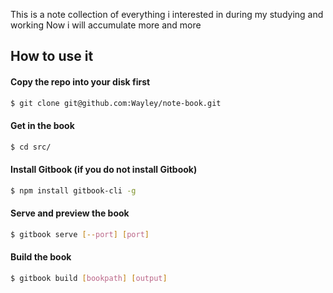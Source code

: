 This is a note collection of everything i interested in during my studying and working
Now i will accumulate more and more

## How to use it

#### Copy the repo into your disk first

```bash
$ git clone git@github.com:Wayley/note-book.git
```

#### Get in the book

```bash
$ cd src/
```

#### Install Gitbook (if you do not install Gitbook)

```bash
$ npm install gitbook-cli -g
```

#### Serve and preview the book

```bash
$ gitbook serve [--port] [port]
```

#### Build the book

```bash
$ gitbook build [bookpath] [output]
```
